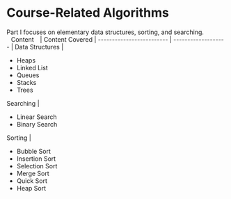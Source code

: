 # Course-Related Algorithms
Part I focuses on elementary data structures, sorting, and searching. 
⠀Content⠀                | Content Covered |
------------------------- | ------------------- |
 Data Structures | <ul><li>Heaps</li><li>Linked List</li><li>Queues</li><li>Stacks</li><li>Trees</li></ul>
 Searching | <ul><li>Linear Search</li><li>Binary Search</li></ul>
 Sorting | <ul><li>Bubble Sort</li><li>Insertion Sort</li><li>Selection Sort</li><li>Merge Sort</li><li>Quick Sort</li><li>Heap Sort</li></ul>
